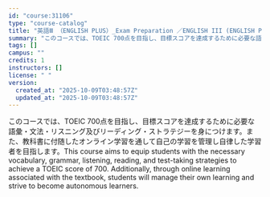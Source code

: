 ```yaml
---
id: "course:31106"
type: "course-catalog"
title: "英語Ⅲ （ENGLISH PLUS）_Exam Preparation ／ENGLISH III (ENGLISH PLUS)"
summary: "このコースでは、TOEIC 700点を目指し、目標スコアを達成するために必要な語彙・文法・リスニング及びリーディング・ストラテジーを身につけます。また、教科書に付随したオンライン学習を通して自己の学習を管理し自律した学習者を目指します。Th…"
tags: []
campus: ""
credits: 1
instructors: []
license: " "
version:
  created_at: "2025-10-09T03:48:57Z"
  updated_at: "2025-10-09T03:48:57Z"
---
```


このコースでは、TOEIC 700点を目指し、目標スコアを達成するために必要な語彙・文法・リスニング及びリーディング・ストラテジーを身につけます。また、教科書に付随したオンライン学習を通して自己の学習を管理し自律した学習者を目指します。This course aims to equip students with the necessary vocabulary, grammar, listening, reading, and test-taking strategies to achieve a TOEIC score of 700. Additionally, through online learning associated with the textbook, students will manage their own learning and strive to become autonomous learners.
